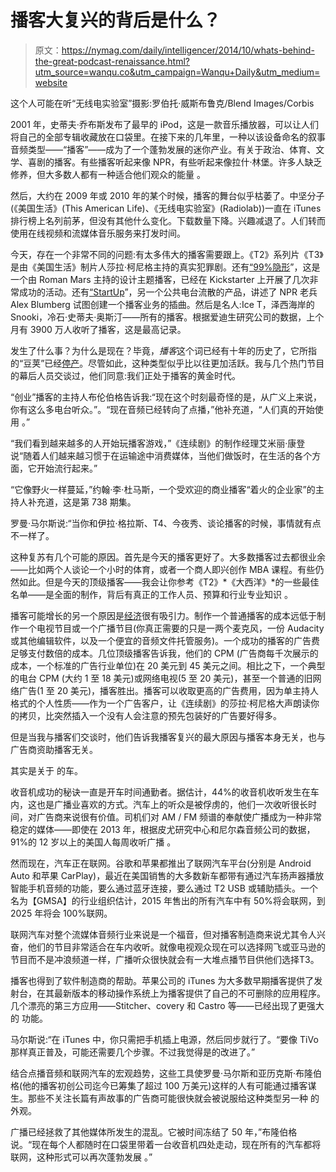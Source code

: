 # 播客大复兴的背后是什么？

> 原文：<https://nymag.com/daily/intelligencer/2014/10/whats-behind-the-great-podcast-renaissance.html?utm_source=wanqu.co&utm_campaign=Wanqu+Daily&utm_medium=website>

这个人可能在听“无线电实验室”摄影:罗伯托·威斯布鲁克/Blend Images/Corbis

2001 年，史蒂夫·乔布斯发布了最早的 iPod，这是一款音乐播放器，可以让人们将自己的全部专辑收藏放在口袋里。在接下来的几年里，一种以该设备命名的叙事音频类型——“播客”——成为了一个蓬勃发展的迷你产业。有关于政治、体育、文学、喜剧的播客。有些播客听起来像 NPR，有些听起来像拉什·林堡。许多人缺乏修养，但大多数人都有一种适合他们观众的能量  。

然后，大约在 2009 年或 2010 年的某个时候，播客的舞台似乎枯萎了。中坚分子(《美国生活》(This American Life)、《无线电实验室》(Radiolab))一直在 iTunes 排行榜上名列前茅，但没有其他什么变化。下载数量下降。兴趣减退了。人们转而使用在线视频和流媒体音乐服务来打发时间。

今天，存在一个非常不同的问题:有太多伟大的播客需要跟上。《T2》系列片《T3》是由《美国生活》制片人莎拉·柯尼格主持的真实犯罪剧。还有[“99%隐形](http://99percentinvisible.org/)”，这是一个由 Roman Mars 主持的设计主题播客，已经在 Kickstarter 上开展了几次非常成功的活动。还有[“StartUp](http://hearstartup.com/)”，另一个公共电台流散的产品，讲述了 NPR 老兵 Alex Blumberg 试图创建一个播客业务的插曲。然后是名人:Ice T，泽西海岸的 Snooki，冷石·史蒂夫·奥斯汀——所有的播客。根据爱迪生研究公司的数据，上个月有 3900 万人收听了播客，这是最高记录。

发生了什么事？为什么是现在？毕竟，*播客*这个词已经有十年的历史了，它所指的“豆荚”已经[停产](http://www.huffingtonpost.com/2014/09/11/ipod-classic_n_5804986.html)。尽管如此，这种类型似乎比以往更加活跃。我与几个热门节目的幕后人员交谈过，他们同意:我们正处于播客的黄金时代。

“创业”播客的主持人布伦伯格告诉我:“现在这个时刻最奇怪的是，从广义上来说，你有这么多电台听众。”。“现在音频已经转向了点播，”他补充道，“人们真的开始使用  。”

“我们看到越来越多的人开始玩播客游戏，”《连续剧》的制作经理艾米丽·康登说“随着人们越来越习惯于在运输途中消费媒体，当他们做饭时，在生活的各个方面，它开始流行起来。”

“它像野火一样蔓延，”约翰·李·杜马斯，一个受欢迎的商业播客“着火的企业家”的主持人补充道，这是第 738 期集。

罗曼·马尔斯说:“当你和伊拉·格拉斯、T4、今夜秀、谈论播客的时候，事情就有点不一样了。

这种复苏有几个可能的原因。首先是今天的播客更好了。大多数播客过去都很业余——比如两个人谈论一个小时的体育，或者一个商人即兴创作 MBA 课程。有些仍然如此。但是今天的顶级播客——我会让你参考《T2》*《大西洋》*的一些最佳名单——是全面的制作，背后有真正的工作人员、预算和行业专业知识  。

播客可能增长的另一个原因是[经济](http://www.fastcompany.com/3035954/most-creative-people/the-surprisingly-profitable-rise-of-podcast-networks)很有吸引力。制作一个普通播客的成本远低于制作一个电视节目或一个广播节目(你真正需要的只是一两个麦克风，一份 Audacity 或其他编辑软件，以及一个便宜的音频文件托管服务)。一个成功的播客的广告费足够支付数倍的成本。几位顶级播客告诉我，他们的 CPM (广告商每千次展示的成本，一个标准的广告行业单位)在 20 美元到 45 美元之间。相比之下，一个典型的电台 CPM (大约 1 至 18 美元)或网络电视(5 至 20 美元)，甚至一个普通的旧网络广告(1 至 20 美元)，播客胜出。播客可以收取更高的广告费用，因为单主持人格式的个人性质——作为一个广告客户，让《连续剧》的莎拉·柯尼格大声朗读你的拷贝，比突然插入一个没有人会注意的预先包装好的广告要好得多。

但是当我与播客们交谈时，他们告诉我播客复兴的最大原因与播客本身无关，也与广告商资助播客无关。

其实是关于  的车。

收音机成功的秘诀一直是开车时间通勤者。据估计，44%的收音机收听发生在车内，这也是广播业喜欢的方式。汽车上的听众是被俘虏的，他们一次收听很长时间，对广告商来说很有价值。司机们对 AM / FM 频谱的奉献使广播成为一种非常稳定的媒体——即使在 2013 年，根据皮尤研究中心和尼尔森音频公司的数据，91%的 12 岁以上的美国人每周收听广播  。

然而现在，汽车正在联网。谷歌和苹果都推出了联网汽车平台(分别是 Android Auto 和苹果 CarPlay)，最近在美国销售的大多数新车都带有通过汽车扬声器播放智能手机音频的功能，要么通过蓝牙连接，要么通过 T2 USB 或辅助插头。一个名为【GMSA】的行业组织估计，2015 年售出的所有汽车中有 50%将会联网，到 2025 年将会 100%联网。

联网汽车对整个流媒体音频行业来说是一个福音，但对播客制造商来说尤其令人兴奋，他们的节目非常适合在车内收听。就像电视观众现在可以选择网飞或亚马逊的节目而不是冲浪频道一样，广播听众很快就会有一大堆点播节目供他们选择T3。

播客也得到了软件制造商的帮助。苹果公司的 iTunes 为大多数早期播客提供了发射台，在其最新版本的移动操作系统上为播客提供了自己的不可删除的应用程序。几个漂亮的第三方应用——Stitcher、covery 和 Castro 等——已经出现了更强大的  功能。

马尔斯说:“在 iTunes 中，你只需把手机插上电源，然后同步就行了。“要像 TiVo 那样真正普及，可能还需要几个步骤。不过我觉得是的改进了。”

结合点播音频和联网汽车的宏观趋势，这些工具使罗曼·马尔斯和亚历克斯·布隆伯格(他的播客初创公司迄今已筹集了超过 100 万美元)这样的人有可能通过播客谋生。那些不关注长篇有声故事的广告商可能很快就会被说服给这种类型另一种  的外观。

广播已经拯救了其他媒体所发生的混乱。它被时间冻结了 50 年，”布隆伯格说。“现在每个人都随时在口袋里带着一台收音机四处走动，现在所有的汽车都将联网，这种形式可以再次蓬勃发展  。”